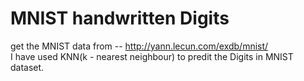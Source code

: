 # MNIST handwritten Digits 
get the MNIST data from -- http://yann.lecun.com/exdb/mnist/  \
I have used KNN(k - nearest neighbour) to predit the Digits in MNIST dataset.
